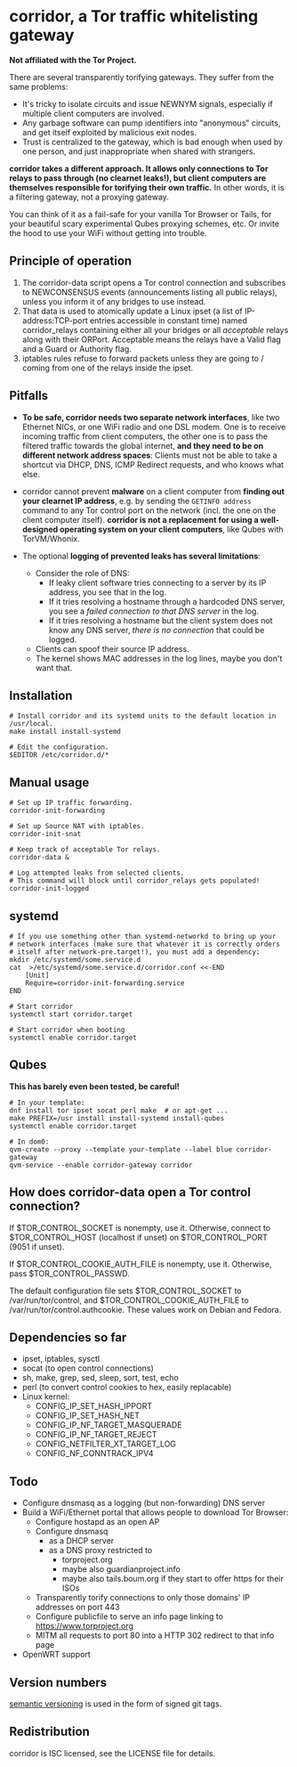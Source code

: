 # corridor, a Tor traffic whitelisting gateway

**Not affiliated with the Tor Project.**


There are several transparently torifying gateways. They suffer from the same problems:

- It's tricky to isolate circuits and issue NEWNYM signals, especially if multiple client computers are involved.
- Any garbage software can pump identifiers into "anonymous" circuits, and get itself exploited by malicious exit nodes.
- Trust is centralized to the gateway, which is bad enough when used by one person, and just inappropriate when shared with strangers.

**corridor takes a different approach. It allows only connections to Tor relays to pass through (no clearnet leaks!), but client computers are themselves responsible for torifying their own traffic.** In other words, it is a filtering gateway, not a proxying gateway.

You can think of it as a fail-safe for your vanilla Tor Browser or Tails, for your beautiful scary experimental Qubes proxying schemes, etc. Or invite the hood to use your WiFi without getting into trouble.


## Principle of operation

1. The corridor-data script opens a Tor control connection and subscribes to NEWCONSENSUS events (announcements listing all public relays), unless you inform it of any bridges to use instead.
2. That data is used to atomically update a Linux ipset (a list of IP-address:TCP-port entries accessible in constant time) named corridor_relays containing either all your bridges or all *acceptable* relays along with their ORPort. Acceptable means the relays have a Valid flag and a Guard or Authority flag.
3. iptables rules refuse to forward packets unless they are going to / coming from one of the relays inside the ipset.


## Pitfalls

- **To be safe, corridor needs two separate network interfaces**, like two Ethernet NICs, or one WiFi radio and one DSL modem. One is to receive incoming traffic from client computers, the other one is to pass the filtered traffic towards the global internet, **and they need to be on different network address spaces**: Clients must not be able to take a shortcut via DHCP, DNS, ICMP Redirect requests, and who knows what else.

- corridor cannot prevent **malware** on a client computer from **finding out your clearnet IP address**, e.g. by sending the `GETINFO address` command to any Tor control port on the network (incl. the one on the client computer itself). **corridor is not a replacement for using a well-designed operating system on your client computers**, like Qubes with TorVM/Whonix.

- The optional **logging of prevented leaks has several limitations**:
	- Consider the role of DNS:
		- If leaky client software tries connecting to a server by its IP address, you see that in the log.
		- If it tries resolving a hostname through a hardcoded DNS server, you see a *failed connection to that DNS server* in the log.
		- If it tries resolving a hostname but the client system does not know any DNS server, *there is no connection* that could be logged.
	- Clients can spoof their source IP address.
	- The kernel shows MAC addresses in the log lines, maybe you don't want that.


## Installation

```
# Install corridor and its systemd units to the default location in /usr/local.
make install install-systemd

# Edit the configuration.
$EDITOR /etc/corridor.d/*
```


## Manual usage

```
# Set up IP traffic forwarding.
corridor-init-forwarding

# Set up Source NAT with iptables.
corridor-init-snat

# Keep track of acceptable Tor relays.
corridor-data &

# Log attempted leaks from selected clients.
# This command will block until corridor_relays gets populated!
corridor-init-logged
```


## systemd

```
# If you use something other than systemd-networkd to bring up your
# network interfaces (make sure that whatever it is correctly orders
# itself after network-pre.target!), you must add a dependency:
mkdir /etc/systemd/some.service.d
cat  >/etc/systemd/some.service.d/corridor.conf <<-END
	[Unit]
	Require=corridor-init-forwarding.service
END

# Start corridor
systemctl start corridor.target

# Start corridor when booting
systemctl enable corridor.target
```


## Qubes

**This has barely even been tested, be careful!**

```
# In your template:
dnf install tor ipset socat perl make  # or apt-get ...
make PREFIX=/usr install install-systemd install-qubes
systemctl enable corridor.target

# In dom0:
qvm-create --proxy --template your-template --label blue corridor-gateway
qvm-service --enable corridor-gateway corridor
```


## How does corridor-data open a Tor control connection?

If $TOR_CONTROL_SOCKET is nonempty, use it.
Otherwise, connect to $TOR_CONTROL_HOST (localhost if unset) on $TOR_CONTROL_PORT (9051 if unset).

If $TOR_CONTROL_COOKIE_AUTH_FILE is nonempty, use it.
Otherwise, pass $TOR_CONTROL_PASSWD.

The default configuration file sets $TOR_CONTROL_SOCKET to /var/run/tor/control, and $TOR_CONTROL_COOKIE_AUTH_FILE to /var/run/tor/control.authcookie. These values work on Debian and Fedora.


## Dependencies so far

- ipset, iptables, sysctl
- socat (to open control connections)
- sh, make, grep, sed, sleep, sort, test, echo
- perl (to convert control cookies to hex, easily replacable)
- Linux kernel:
	- CONFIG_IP_SET_HASH_IPPORT
	- CONFIG_IP_SET_HASH_NET
	- CONFIG_IP_NF_TARGET_MASQUERADE
	- CONFIG_IP_NF_TARGET_REJECT
	- CONFIG_NETFILTER_XT_TARGET_LOG
	- CONFIG_NF_CONNTRACK_IPV4


## Todo

- Configure dnsmasq as a logging (but non-forwarding) DNS server
- Build a WiFi/Ethernet portal that allows people to download Tor Browser:
	- Configure hostapd as an open AP
	- Configure dnsmasq
		- as a DHCP server
		- as a DNS proxy restricted to
			- torproject.org
			- maybe also guardianproject.info
			- maybe also tails.boum.org if they start to offer https for their ISOs
	- Transparently torify connections to only those domains' IP addresses on port 443
	- Configure publicfile to serve an info page linking to https://www.torproject.org
	- MITM all requests to port 80 into a HTTP 302 redirect to that info page
- OpenWRT support


## Version numbers

[semantic versioning](http://semver.org/) is used in the form of signed git tags.


## Redistribution

corridor is ISC licensed, see the LICENSE file for details.
